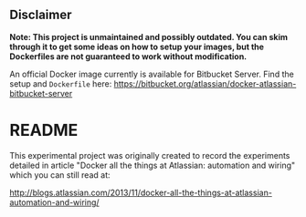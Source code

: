 ## Disclaimer

**Note: This project is unmaintained and possibly outdated. You can skim
through it to get some ideas on how to setup your images, but the Dockerfiles
are not guaranteed to work without modification.**

An official Docker image currently is available for Bitbucket Server. Find the setup and `Dockerfile` here: https://bitbucket.org/atlassian/docker-atlassian-bitbucket-server

# README

This experimental project was originally created to record the experiments detailed in article "Docker all the things at Atlassian: automation and wiring" which you can still read at:

http://blogs.atlassian.com/2013/11/docker-all-the-things-at-atlassian-automation-and-wiring/
